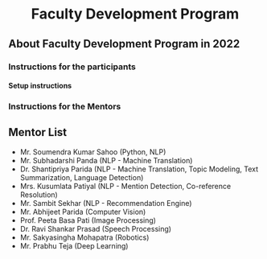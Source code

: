 <h1 align="center"> Faculty Development Program</h1>

## About Faculty Development Program in 2022 


### Instructions for the participants

#### Setup instructions


### Instructions for the Mentors

## Mentor List 
* Mr. Soumendra Kumar Sahoo (Python, NLP)
* Mr. Subhadarshi Panda (NLP - Machine Translation)
* Dr. Shantipriya Parida (NLP - Machine Translation, Topic Modeling, Text Summarization, Language Detection)
* Mrs. Kusumlata Patiyal (NLP - Mention Detection, Co-reference Resolution)
* Mr. Sambit Sekhar (NLP - Recommendation Engine)
* Mr.  Abhijeet Parida (Computer Vision)
* Prof. Peeta Basa Pati (Image Processing)
* Dr. Ravi Shankar Prasad (Speech Processing)
* Mr. Sakyasingha Mohapatra (Robotics)
* Mr. Prabhu Teja (Deep Learning)
